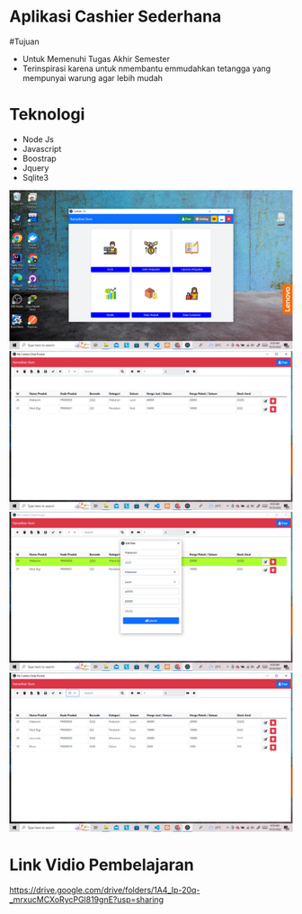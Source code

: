 # Aplikasi Cashier Sederhana

#Tujuan

- Untuk Memenuhi Tugas Akhir Semester
- Terinspirasi karena untuk nmembantu emmudahkan tetangga yang mempunyai warung agar lebih mudah

# Teknologi

- Node Js
- Javascript
- Boostrap
- Jquery
- Sqlite3

<img src="1.png">


<img src="2.png">

<img src="3.png">

<img src="4.png">

# Link Vidio Pembelajaran  

https://drive.google.com/drive/folders/1A4_Ip-20q-_mrxucMCXoRycPGl819gnE?usp=sharing